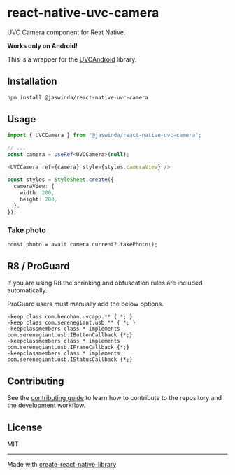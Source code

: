 # react-native-uvc-camera

UVC Camera component for Reat Native.

**Works only on Android!**


This is a wrapper for the [UVCAndroid](https://github.com/shiyinghan/UVCAndroid) library.

## Installation

```sh
npm install @jaswinda/react-native-uvc-camera
```

## Usage
```ts
import { UVCCamera } from "@jaswinda/react-native-uvc-camera";

// ...
const camera = useRef<UVCCamera>(null);

<UVCCamera ref={camera} style={styles.cameraView} />

const styles = StyleSheet.create({
  cameraView: {
    width: 200,
    height: 200,
  },
});
```

### Take photo
```
const photo = await camera.current?.takePhoto();
```

## R8 / ProGuard
If you are using R8 the shrinking and obfuscation rules are included automatically.

ProGuard users must manually add the below options.

```
-keep class com.herohan.uvcapp.** { *; }
-keep class com.serenegiant.usb.** { *; }
-keepclassmembers class * implements com.serenegiant.usb.IButtonCallback {*;}
-keepclassmembers class * implements com.serenegiant.usb.IFrameCallback {*;}
-keepclassmembers class * implements com.serenegiant.usb.IStatusCallback {*;}
```

## Contributing

See the [contributing guide](CONTRIBUTING.md) to learn how to contribute to the repository and the development workflow.

## License

MIT

---

Made with [create-react-native-library](https://github.com/callstack/react-native-builder-bob)
